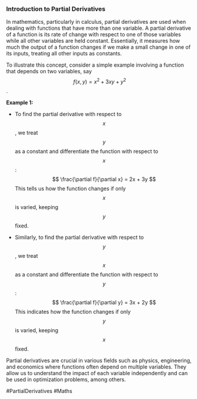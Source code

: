 ### Introduction to Partial Derivatives

In mathematics, particularly in calculus, partial derivatives are used when dealing with functions that have more than one variable. A partial derivative of a function is its rate of change with respect to one of those variables while all other variables are held constant. Essentially, it measures how much the output of a function changes if we make a small change in one of its inputs, treating all other inputs as constants.

To illustrate this concept, consider a simple example involving a function that depends on two variables, say $$ f(x, y) = x^2 + 3xy + y^2 $$.

**Example 1:**

- To find the partial derivative with respect to $$x$$, we treat $$y$$ as a constant and differentiate the function with respect to $$x$$:
$$ \frac{\partial f}{\partial x} = 2x + 3y $$
This tells us how the function changes if only $$x$$ is varied, keeping $$y$$ fixed.

- Similarly, to find the partial derivative with respect to $$y$$, we treat $$x$$ as a constant and differentiate the function with respect to $$y$$:
$$ \frac{\partial f}{\partial y} = 3x + 2y $$
This indicates how the function changes if only $$y$$ is varied, keeping $$x$$ fixed.

Partial derivatives are crucial in various fields such as physics, engineering, and economics where functions often depend on multiple variables. They allow us to understand the impact of each variable independently and can be used in optimization problems, among others.

#PartialDerivatives #Maths